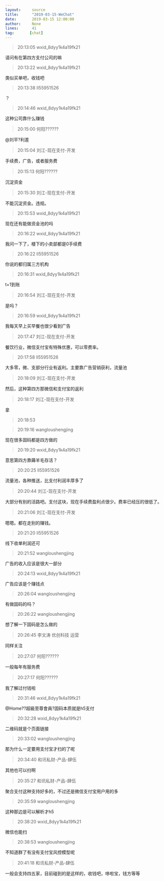 ```yaml
---
layout:     source 
title:      "2019-03-15-WeChat"
date:       2019-03-15 12:00:00
author:     None
lines:      41 
tag:       [chat]
---
```

> 20:13:05  wxid_8dyy1k4a19fk21  
   
请问有在第四方支付公司的嘛  
   
> 20:13:22  wxid_8dyy1k4a19fk21  
   
类似买单吧，收钱吧  
   
> 20:13:38  ll55951526  
   
？  
   
> 20:14:46  wxid_8dyy1k4a19fk21  
   
这种公司靠什么赚钱  
   
> 20:15:00  何阳??????  
   
@刘平?利差  
   
> 20:15:04  刘江-现在支付-开发  
   
手续费，广告，或者服务费  
   
> 20:15:13  何阳??????  
   
沉淀资金  
   
> 20:15:30  刘江-现在支付-开发  
   
不能沉淀资金。违规。  
   
> 20:15:53  wxid_8dyy1k4a19fk21  
   
现在还有能做资金池的吗  
   
> 20:16:22  wxid_8dyy1k4a19fk21  
   
我问一下了，楼下的小卖部都是0手续费  
   
> 20:16:22  ll55951526  
   
你说的都归属三方机构  
   
> 20:16:31  wxid_8dyy1k4a19fk21  
   
t+1到账  
   
> 20:16:54  刘江-现在支付-开发  
   
是吗？  
   
> 20:16:59  wxid_8dyy1k4a19fk21  
   
我每天早上买早餐也很少看到广告  
   
> 20:17:47  刘江-现在支付-开发  
   
餐饮行业，微信支付宝有特殊优惠，可以零费率。  
   
> 20:17:58  ll55951526  
   
大多零，微、支部分行业有返利。主要靠广告营销获利，流量池  
   
> 20:18:09  刘江-现在支付-开发  
   
然后，这种第四方那微信和支付宝的返利  
   
> 20:18:17  刘江-现在支付-开发  
   
拿  
   
> 20:18:53    
   
> 20:19:16  wangloushengjing  
   
现在很多固码都是四方做的  
   
> 20:19:20  wxid_8dyy1k4a19fk21  
   
意思第四方靠薅羊毛存活？  
   
> 20:20:25  ll55951526  
   
流量池，各种推送，比支付利润丰厚多了  
   
> 20:20:44  刘江-现在支付-开发  
   
大部分有别的活路吧。支付这块，现在手续费盈利点很少。费率已经压的很低了。  
   
> 20:21:06  刘江-现在支付-开发  
   
嗯嗯。都在走别的赚钱。  
   
> 20:21:20  ll55951526  
   
线下收单利润还可  
   
> 20:21:52  wangloushengjing  
   
广告的收入应该是很大一部分  
   
> 20:24:13  wxid_8dyy1k4a19fk21  
   
广告应该是个赚钱点  
   
> 20:26:04  wangloushengjing  
   
有做固码的吗？  
   
> 20:26:22  wangloushengjing  
   
想了解一下固码是怎么做的  
   
> 20:26:45  李文涛 优创科技 运营  
   
同样关注  
   
> 20:27:07  何阳??????  
   
一般每年有服务费  
   
> 20:27:17  何阳??????  
   
我了解过付钱啦  
   
> 20:31:46  wxid_8dyy1k4a19fk21  
   
@Home??超級至尊會員?固码本质就是h5支付  
   
> 20:32:28  wxid_8dyy1k4a19fk21  
   
二维码就是个页面链接  
   
> 20:33:02  wangloushengjing  
   
那为什么一定要用支付宝才扫的了呢  
   
> 20:34:40  和讯私财-产品-肆伍  
   
其他也可以扫啊  
   
> 20:35:27  和讯私财-产品-肆伍  
   
聚合支付这种支持好多的，不过还是微信支付宝用户用的多  
   
> 20:35:59  wangloushengjing  
   
这种那边是可以解析才h5  
   
> 20:38:20  wxid_8dyy1k4a19fk21  
   
微信也能扫  
   
> 20:38:53  wangloushengjing  
   
不知道群了有没有支付宝风控模型呢  
   
> 20:41:18  和讯私财-产品-肆伍  
   
一般会支持四五家，目前碰到的是这样的，收钱吧，哆啦宝，钱方等等  
   

